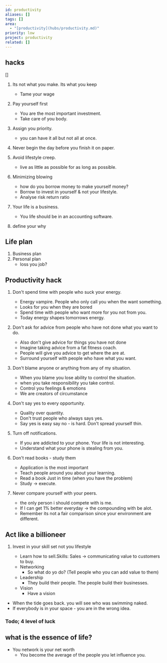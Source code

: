 ```yaml
---
id: productivity
aliases: []
tags: []
area:
  - "[productivity](hubs/productivity.md)"
priority: low
project: productivity
related: []
---
```


## hacks

[]

1.  Its not what you make. Its what you keep

    - Tame your wage

2.  Pay yourself first

    - You are the most important investment.
    - Take care of you body.

3.  Assign you priority.

    - you can have it all but not all at once.

4.  Never begin the day before you finish it on paper.

5.  Avoid lifestyle creep.

    - live as little as possible for as long as possible.

6.  Minimizing blowing

    - how do you borrow money to make yourself money?
    - Borrow to invest in yourself & not your lifestyle.
    - Analyse risk return ratio

7.  Your life is a business.

    - You life should be in an accounting software.

8.  define your why

## Life plan

1. Business plan
2. Personal plan
   - loss you job?

## Productivity hack

1. Don't spend time with people who suck your energy.

   - Energy vampire. People who only call you when the want something.
   - Looks for you when they are bored
   - Spend time with people who want more for you not from you.
   - Today energy shapes tomorrows energy.

2. Don't ask for advice from people who have not done what you want to do.

   - Also don't give advice for things you have not done
   - Imagine taking advice from a fat fitness coach.
   - People will give you advice to get where the are at.
   - Surround yourself with people who have what you want.

3. Don't blame anyone or anything from any of my situation.

   - When you blame you lose ability to control the situation.
   - when you take responsibility you take control.
   - Control you feelings & emotions
   - We are creators of circumstance

4. Don't say yes to every opportunity.

   - Quality over quantity.
   - Don't trust people who always says yes.
   - Say yes is easy say no - is hard. Don't spread yourself thin.

5. Turn off notifications.

   - If you are addicted to your phone. Your life is not interesting.
   - Understand what your phone is stealing from you.

6. Don't read books - study them

   - Application is the most important
   - Teach people around you about your learning.
   - Read a book Just in time (when you have the problem)
   - Study -> execute.

7. Never compare yourself with your peers.

   - the only person i should compete with is me.
   - If I can get 1% better everyday -> the compounding with be alot.
   - Remember its not a fair comparison since your environment are different.

## Act like a billioneer

1. Invest in your skill set not you lifestyle

   - Learn how to sell.Skills: Sales -> communicating value to customers to buy.
   - Networking
     - So what do yo do? (Tell people who you can add value to them)
   - Leadership
     - They build their people. The people build their businesses.
   - Vision
     - Have a vision

- When the tide goes back. you will see who was swimming naked.
- If everybody is in your space - you are in the wrong idea.

### Todo; 4 level of luck

## what is the essence of life?

- You network is your net worth
  - You become the average of the people you let influence you.
